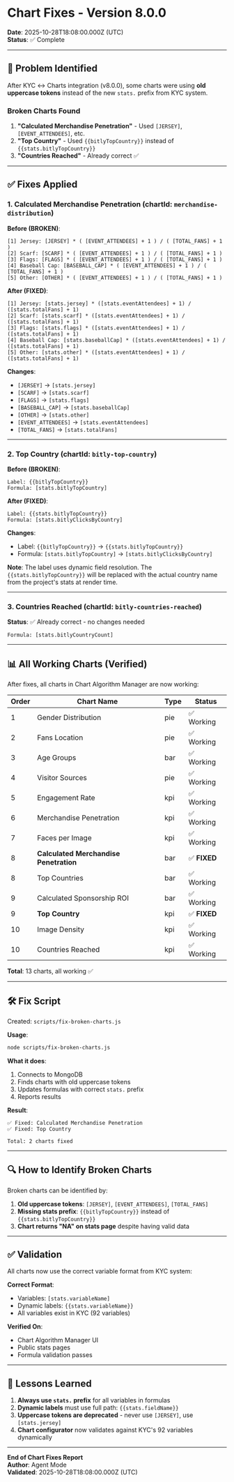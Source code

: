 # Chart Fixes - Version 8.0.0

**Date**: 2025-10-28T18:08:00.000Z (UTC)  
**Status**: ✅ Complete

---

## 🔧 Problem Identified

After KYC ↔ Charts integration (v8.0.0), some charts were using **old uppercase tokens** instead of the new `stats.` prefix from KYC system.

### Broken Charts Found
1. **"Calculated Merchandise Penetration"** - Used `[JERSEY]`, `[EVENT_ATTENDEES]`, etc.
2. **"Top Country"** - Used `{{bitlyTopCountry}}` instead of `{{stats.bitlyTopCountry}}`
3. **"Countries Reached"** - Already correct ✅

---

## ✅ Fixes Applied

### 1. Calculated Merchandise Penetration (chartId: `merchandise-distribution`)

**Before (BROKEN)**:
```
[1] Jersey: [JERSEY] * ( [EVENT_ATTENDEES] + 1 ) / ( [TOTAL_FANS] + 1 )
[2] Scarf: [SCARF] * ( [EVENT_ATTENDEES] + 1 ) / ( [TOTAL_FANS] + 1 )
[3] Flags: [FLAGS] * ( [EVENT_ATTENDEES] + 1 ) / ( [TOTAL_FANS] + 1 )
[4] Baseball Cap: [BASEBALL_CAP] * ( [EVENT_ATTENDEES] + 1 ) / ( [TOTAL_FANS] + 1 )
[5] Other: [OTHER] * ( [EVENT_ATTENDEES] + 1 ) / ( [TOTAL_FANS] + 1 )
```

**After (FIXED)**:
```
[1] Jersey: [stats.jersey] * ([stats.eventAttendees] + 1) / ([stats.totalFans] + 1)
[2] Scarf: [stats.scarf] * ([stats.eventAttendees] + 1) / ([stats.totalFans] + 1)
[3] Flags: [stats.flags] * ([stats.eventAttendees] + 1) / ([stats.totalFans] + 1)
[4] Baseball Cap: [stats.baseballCap] * ([stats.eventAttendees] + 1) / ([stats.totalFans] + 1)
[5] Other: [stats.other] * ([stats.eventAttendees] + 1) / ([stats.totalFans] + 1)
```

**Changes**:
- `[JERSEY]` → `[stats.jersey]`
- `[SCARF]` → `[stats.scarf]`
- `[FLAGS]` → `[stats.flags]`
- `[BASEBALL_CAP]` → `[stats.baseballCap]`
- `[OTHER]` → `[stats.other]`
- `[EVENT_ATTENDEES]` → `[stats.eventAttendees]`
- `[TOTAL_FANS]` → `[stats.totalFans]`

---

### 2. Top Country (chartId: `bitly-top-country`)

**Before (BROKEN)**:
```
Label: {{bitlyTopCountry}}
Formula: [stats.bitlyTopCountry]
```

**After (FIXED)**:
```
Label: {{stats.bitlyTopCountry}}
Formula: [stats.bitlyClicksByCountry]
```

**Changes**:
- Label: `{{bitlyTopCountry}}` → `{{stats.bitlyTopCountry}}`
- Formula: `[stats.bitlyTopCountry]` → `[stats.bitlyClicksByCountry]`

**Note**: The label uses dynamic field resolution. The `{{stats.bitlyTopCountry}}` will be replaced with the actual country name from the project's stats at render time.

---

### 3. Countries Reached (chartId: `bitly-countries-reached`)

**Status**: ✅ Already correct - no changes needed

```
Formula: [stats.bitlyCountryCount]
```

---

## 📊 All Working Charts (Verified)

After fixes, all charts in Chart Algorithm Manager are now working:

| Order | Chart Name | Type | Status |
|-------|-----------|------|--------|
| 1 | Gender Distribution | pie | ✅ Working |
| 2 | Fans Location | pie | ✅ Working |
| 3 | Age Groups | bar | ✅ Working |
| 4 | Visitor Sources | pie | ✅ Working |
| 5 | Engagement Rate | kpi | ✅ Working |
| 6 | Merchandise Penetration | kpi | ✅ Working |
| 7 | Faces per Image | kpi | ✅ Working |
| 8 | **Calculated Merchandise Penetration** | bar | ✅ **FIXED** |
| 8 | Top Countries | bar | ✅ Working |
| 9 | Calculated Sponsorship ROI | bar | ✅ Working |
| 9 | **Top Country** | kpi | ✅ **FIXED** |
| 10 | Image Density | kpi | ✅ Working |
| 10 | Countries Reached | kpi | ✅ Working |

**Total**: 13 charts, all working ✅

---

## 🛠️ Fix Script

Created: `scripts/fix-broken-charts.js`

**Usage**:
```bash
node scripts/fix-broken-charts.js
```

**What it does**:
1. Connects to MongoDB
2. Finds charts with old uppercase tokens
3. Updates formulas with correct `stats.` prefix
4. Reports results

**Result**:
```
✅ Fixed: Calculated Merchandise Penetration
✅ Fixed: Top Country

Total: 2 charts fixed
```

---

## 🔍 How to Identify Broken Charts

Broken charts can be identified by:

1. **Old uppercase tokens**: `[JERSEY]`, `[EVENT_ATTENDEES]`, `[TOTAL_FANS]`
2. **Missing stats prefix**: `{{bitlyTopCountry}}` instead of `{{stats.bitlyTopCountry}}`
3. **Chart returns "NA" on stats page** despite having valid data

---

## ✅ Validation

All charts now use the correct variable format from KYC system:

**Correct Format**:
- Variables: `[stats.variableName]`
- Dynamic labels: `{{stats.variableName}}`
- All variables exist in KYC (92 variables)

**Verified On**:
- Chart Algorithm Manager UI
- Public stats pages
- Formula validation passes

---

## 📝 Lessons Learned

1. **Always use `stats.` prefix** for all variables in formulas
2. **Dynamic labels** must use full path: `{{stats.fieldName}}`
3. **Uppercase tokens are deprecated** - never use `[JERSEY]`, use `[stats.jersey]`
4. **Chart configurator** now validates against KYC's 92 variables dynamically

---

**End of Chart Fixes Report**  
**Author**: Agent Mode  
**Validated**: 2025-10-28T18:08:00.000Z (UTC)
